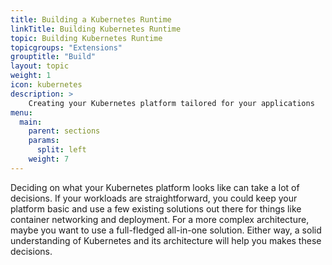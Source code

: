 ```yaml
---
title: Building a Kubernetes Runtime
linkTitle: Building Kubernetes Runtime
topic: Building Kubernetes Runtime
topicgroups: "Extensions"
grouptitle: "Build"
layout: topic
weight: 1
icon: kubernetes
description: >
    Creating your Kubernetes platform tailored for your applications
menu:
  main:
    parent: sections
    params:
      split: left
    weight: 7
---
```


Deciding on what your Kubernetes platform looks like can take a lot of decisions. If your workloads are straightforward, you could keep your platform basic and use a few existing solutions out there for things like container networking and deployment. For a more complex architecture, maybe you want to use a full-fledged all-in-one solution. Either way, a solid understanding of Kubernetes and its architecture will help you makes these decisions.